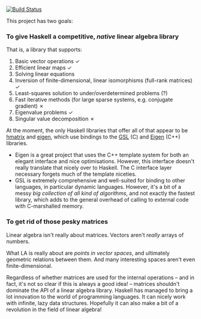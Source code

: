 [![Build Status](https://travis-ci.com/leftaroundabout/linearmap-family.svg?branch=master)](https://travis-ci.com/leftaroundabout/linearmap-family)

This project has two goals:

### To give Haskell a competitive, _native_ linear algebra library

That is, a library that supports:

1. Basic vector operations ✓
2. Efficient linear maps ✓
3. Solving linear equations
  1. Inversion of finite-dimensional, linear isomorphisms (full-rank matrices) ✓
  2. Least-squares solution to under/overdetermined problems (?)
  3. Fast iterative methods (for large sparse systems, e.g. conjugate gradient) ✗
4. Eigenvalue problems ✓
5. Singular value decomposition ✗

At the moment, the only Haskell libraries that offer all of that appear to be
[hmatrix](http://hackage.haskell.org/package/hmatrix) and [eigen](http://hackage.haskell.org/package/eigen),
which use bindings to the [GSL](https://www.gnu.org/software/gsl/) (C)
and [Eigen](http://eigen.tuxfamily.org/index.php?title=Main_Page) (C++) libraries.

- Eigen is a great project that uses the C++ template system for both an elegant interface and nice optimisations.
  However, this interface doesn't really translate that nicely over to Haskell. The C interface layer necessary
  forgets much of the template niceties.
- GSL is extremely comprehensive and well-suited for binding to other languages, in particular dynamic languages.
  However, it's a bit of a messy _big collection of all kind of algorithms_, and not exactly the fastest library,
  which adds to the general overhead of calling to external code with C-marshalled memory.

### To get rid of those pesky matrices

Linear algebra isn't really about matrices. Vectors aren't _really_ arrays of numbers.

What LA is really about are _points in vector spaces_, and ultimately geometric relations between them.
And many interesting spaces aren't even finite-dimensional.

Regardless of whether matrices are used for the internal operations – and in fact, it's not so clear if
this is always a good idea! – matrices shouldn't dominate the API of a linear algebra library.
Haskell has managed to bring a lot innovation to the world of programming languages.
It can nicely work with infinite, lazy data structures.
Hopefully it can also make a bit of a revolution in the field of linear algebra!
